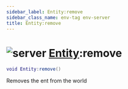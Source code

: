 ```yaml
---
sidebar_label: Entity:remove
sidebar_class_name: env-tag env-server
title: Entity:remove
---
```


# <img src='/img/wiki/server.png' alt='server' classname='env-tag' /> [Entity](../entity/README.md):remove

```lua
void Entity:remove()
```

Removes the ent from the world<br/>
